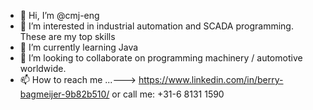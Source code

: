 - 👋 Hi, I’m @cmj-eng
- 👀 I’m interested in industrial automation and SCADA programming. These are my top skills
- 🌱 I’m currently learning Java
- 💞️ I’m looking to collaborate on programming machinery / automotive worldwide.
- 📫 How to reach me ...---> https://www.linkedin.com/in/berry-bagmeijer-9b82b510/ or call me: +31-6 8131 1590

<!---
cmj-eng/cmj-eng is a ✨ special ✨ repository because its `README.md` (this file) appears on your GitHub profile.
You can click the Preview link to take a look at your changes.
--->
